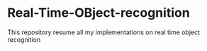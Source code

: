 # Real-Time-OBject-recognition
This repository resume all my implementations on real time object recognition
